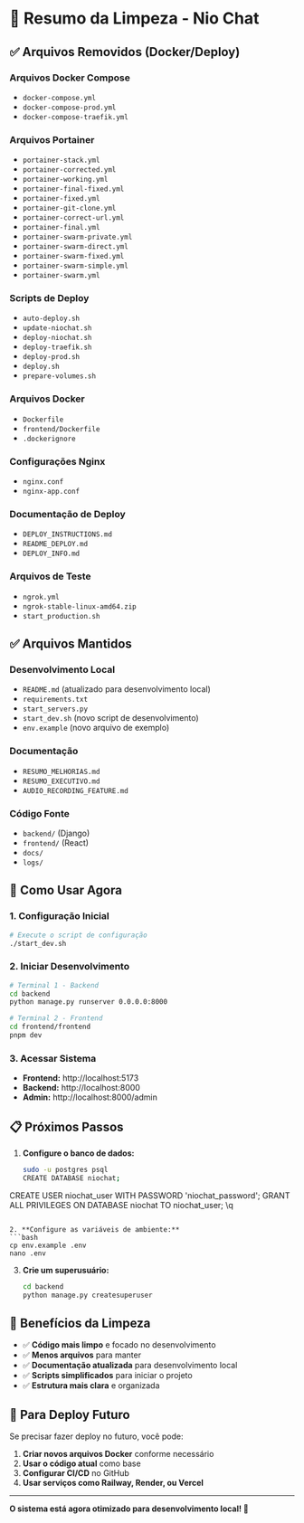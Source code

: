 # 🧹 Resumo da Limpeza - Nio Chat

## ✅ **Arquivos Removidos (Docker/Deploy)**

### **Arquivos Docker Compose**
- `docker-compose.yml`
- `docker-compose-prod.yml`
- `docker-compose-traefik.yml`

### **Arquivos Portainer**
- `portainer-stack.yml`
- `portainer-corrected.yml`
- `portainer-working.yml`
- `portainer-final-fixed.yml`
- `portainer-fixed.yml`
- `portainer-git-clone.yml`
- `portainer-correct-url.yml`
- `portainer-final.yml`
- `portainer-swarm-private.yml`
- `portainer-swarm-direct.yml`
- `portainer-swarm-fixed.yml`
- `portainer-swarm-simple.yml`
- `portainer-swarm.yml`

### **Scripts de Deploy**
- `auto-deploy.sh`
- `update-niochat.sh`
- `deploy-niochat.sh`
- `deploy-traefik.sh`
- `deploy-prod.sh`
- `deploy.sh`
- `prepare-volumes.sh`

### **Arquivos Docker**
- `Dockerfile`
- `frontend/Dockerfile`
- `.dockerignore`

### **Configurações Nginx**
- `nginx.conf`
- `nginx-app.conf`

### **Documentação de Deploy**
- `DEPLOY_INSTRUCTIONS.md`
- `README_DEPLOY.md`
- `DEPLOY_INFO.md`

### **Arquivos de Teste**
- `ngrok.yml`
- `ngrok-stable-linux-amd64.zip`
- `start_production.sh`

## ✅ **Arquivos Mantidos**

### **Desenvolvimento Local**
- `README.md` (atualizado para desenvolvimento local)
- `requirements.txt`
- `start_servers.py`
- `start_dev.sh` (novo script de desenvolvimento)
- `env.example` (novo arquivo de exemplo)

### **Documentação**
- `RESUMO_MELHORIAS.md`
- `RESUMO_EXECUTIVO.md`
- `AUDIO_RECORDING_FEATURE.md`

### **Código Fonte**
- `backend/` (Django)
- `frontend/` (React)
- `docs/`
- `logs/`

## 🚀 **Como Usar Agora**

### **1. Configuração Inicial**
```bash
# Execute o script de configuração
./start_dev.sh
```

### **2. Iniciar Desenvolvimento**
```bash
# Terminal 1 - Backend
cd backend
python manage.py runserver 0.0.0.0:8000

# Terminal 2 - Frontend
cd frontend/frontend
pnpm dev
```

### **3. Acessar Sistema**
- **Frontend:** http://localhost:5173
- **Backend:** http://localhost:8000
- **Admin:** http://localhost:8000/admin

## 📋 **Próximos Passos**

1. **Configure o banco de dados:**
   ```bash
   sudo -u postgres psql
   CREATE DATABASE niochat;
CREATE USER niochat_user WITH PASSWORD 'niochat_password';
GRANT ALL PRIVILEGES ON DATABASE niochat TO niochat_user;
   \q
   ```

2. **Configure as variáveis de ambiente:**
   ```bash
   cp env.example .env
   nano .env
   ```

3. **Crie um superusuário:**
   ```bash
   cd backend
   python manage.py createsuperuser
   ```

## 🎯 **Benefícios da Limpeza**

- ✅ **Código mais limpo** e focado no desenvolvimento
- ✅ **Menos arquivos** para manter
- ✅ **Documentação atualizada** para desenvolvimento local
- ✅ **Scripts simplificados** para iniciar o projeto
- ✅ **Estrutura mais clara** e organizada

## 🔄 **Para Deploy Futuro**

Se precisar fazer deploy no futuro, você pode:

1. **Criar novos arquivos Docker** conforme necessário
2. **Usar o código atual** como base
3. **Configurar CI/CD** no GitHub
4. **Usar serviços como Railway, Render, ou Vercel**

---

**O sistema está agora otimizado para desenvolvimento local! 🚀** 